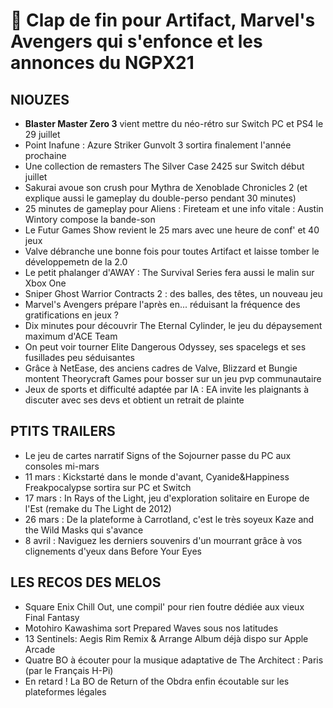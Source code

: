 # 🍓 Clap de fin pour Artifact, Marvel's Avengers qui s'enfonce et les annonces du NGPX21

## NIOUZES

- **Blaster Master Zero 3** vient mettre du néo-rétro sur Switch PC et PS4 le 29 juillet
- Point Inafune : Azure Striker Gunvolt 3 sortira finalement l'année prochaine
- Une collection de remasters The Silver Case 2425 sur Switch début juillet
- Sakurai avoue son crush pour Mythra de Xenoblade Chronicles 2 (et explique aussi le gameplay du double-perso pendant 30 minutes)
- 25 minutes de gameplay pour Aliens : Fireteam et une info vitale : Austin Wintory compose la bande-son
- Le Futur Games Show revient le 25 mars avec une heure de conf' et 40 jeux
- Valve débranche une bonne fois pour toutes Artifact et laisse tomber le développemetn de la 2.0 
- Le petit phalanger d'AWAY : The Survival Series fera aussi le malin sur Xbox One
- Sniper Ghost Warrior Contracts 2 : des balles, des têtes, un nouveau jeu
- Marvel's Avengers prépare l'après en... réduisant la fréquence des gratifications en jeux ?
- Dix minutes pour découvrir The Eternal Cylinder, le jeu du dépaysement maximum d'ACE Team
- On peut voir tourner Elite Dangerous Odyssey, ses spacelegs et ses fusillades peu séduisantes
- Grâce à NetEase, des anciens cadres de Valve, Blizzard et Bungie montent Theorycraft Games pour bosser sur un jeu pvp communautaire
- Jeux de sports et difficulté adaptée par IA : EA invite les plaignants à discuter avec ses devs et obtient un retrait de plainte

## PTITS TRAILERS

- Le jeu de cartes narratif Signs of the Sojourner passe du PC aux consoles mi-mars
- 11 mars : Kickstarté dans le monde d'avant, Cyanide&Happiness Freakpocalypse sortira sur PC et Switch
- 17 mars : In Rays of the Light, jeu d'exploration solitaire en Europe de l'Est (remake du The Light de 2012)
- 26 mars : De la plateforme à Carrotland, c'est le très soyeux Kaze and the Wild Masks qui s'avance
- 8 avril : Naviguez les derniers souvenirs d'un mourrant grâce à vos clignements d'yeux dans Before Your Eyes

## LES RECOS DES MELOS

- Square Enix Chill Out, une compil' pour rien foutre dédiée aux vieux Final Fantasy
- Motohiro Kawashima sort Prepared Waves sous nos latitudes
- 13 Sentinels: Aegis Rim Remix & Arrange Album déjà dispo sur Apple Arcade
- Quatre BO à écouter pour la musique adaptative de The Architect : Paris (par le Français H-Pi)
- En retard ! La BO de Return of the Obdra enfin écoutable sur les plateformes légales
